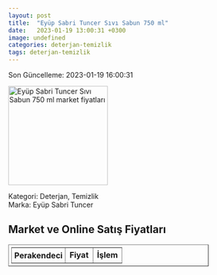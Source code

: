 ```yaml
---
layout: post
title:  "Eyüp Sabri Tuncer Sıvı Sabun 750 ml"
date:   2023-01-19 13:00:31 +0300
image: undefined
categories: deterjan-temizlik
tags: deterjan-temizlik
---
```


Son Güncelleme: 2023-01-19 16:00:31

<img src="undefined" width="200" alt="Eyüp Sabri Tuncer Sıvı Sabun 750 ml market fiyatları" />

Kategori: Deterjan, Temizlik
<br />
Marka: Eyüp Sabri Tuncer

<h2>Market ve Online Satış Fiyatları</h2>

<table border="1" style="padding: 5px;width:80%;">
  <tr>
    <td style="padding: 5px;"><strong>Perakendeci</strong></td>
    <td><strong>Fiyat</strong></td>
    <td><strong>İşlem</strong></td>
  </tr>
  
</table>
